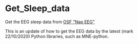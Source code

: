 # Get_Sleep_data
Get the EEG sleep data from [OSF "Nap EEG"](https://osf.io/chav7/)

This is an update of how to get the EEG data by the latest (mark 22/10/2020) Python libraries, such as MNE-python.
